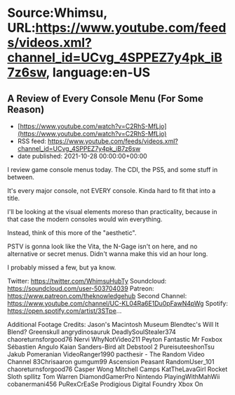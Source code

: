 # Source:Whimsu, URL:https://www.youtube.com/feeds/videos.xml?channel_id=UCvg_4SPPEZ7y4pk_iB7z6sw, language:en-US

## A Review of Every Console Menu (For Some Reason)
 - [https://www.youtube.com/watch?v=C2RhS-MfLjo](https://www.youtube.com/watch?v=C2RhS-MfLjo)
 - RSS feed: https://www.youtube.com/feeds/videos.xml?channel_id=UCvg_4SPPEZ7y4pk_iB7z6sw
 - date published: 2021-10-28 00:00:00+00:00

I review game console menus today. The CDI, the PS5, and some stuff in between. 

It's every major console, not EVERY console. Kinda hard to fit that into a title.

I'll be looking at the visual elements moreso than practicality, because in that case the modern consoles would win everything.

Instead, think of this more of the "aesthetic".

PSTV is gonna look like the Vita, the N-Gage isn't on here, and no alternative or secret menus. Didn't wanna make this vid an hour long.

I probably missed a few, but ya know.

Twitter: https://twitter.com/WhimsuHubTy
Soundcloud: https://soundcloud.com/user-503704039
Patreon: https://www.patreon.com/theknowledgehub
Second Channel: https://www.youtube.com/channel/UC-KL04Ra6E1Du0pFawN4pWg
Spotify: https://open.spotify.com/artist/3STpe...


Additional Footage Credits:
Jason's Macintosh Museum
Blendtec's Will It Blend?
Greenskull
angrydinosauruk
DeadlySoulStealer374
chaoreturnsforgood76
Nervi
WhyNotVideo211
Peyton
Fantastic Mr Foxbox
Sébastien Angulo
Kaian Sanders-Bird alt
Debstool 2
PureisuteeshonTsu
Jakub Pomeranian
VideoRanger1990
pacthesir - The Random Video Channel
83Chrisaaron
gumgum99
Ascension Peasant
RandomUser_101
chaoreturnsforgood76
Casper Wong
Mitchell Camps
KatTheLavaGirl
Rocket Sloth
spllitz
Tom Warren
DiamondGamerPro
Nintendo
PlayingWithMahWii
cobanermani456
PuRexCrEaSe
Prodigious
Digital Foundry
Xbox On

